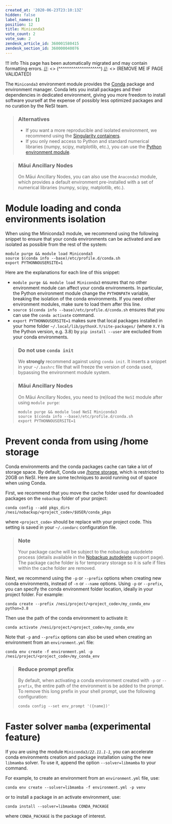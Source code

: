 ```yaml
---
created_at: '2020-06-23T23:10:13Z'
hidden: false
label_names: []
position: 12
title: Miniconda3
vote_count: 2
vote_sum: 2
zendesk_article_id: 360001580415
zendesk_section_id: 360000040076
---
```




[//]: <> (REMOVE ME IF PAGE VALIDATED)
[//]: <> (vvvvvvvvvvvvvvvvvvvv)
!!! info
    This page has been automatically migrated and may contain formatting errors.
[//]: <> (^^^^^^^^^^^^^^^^^^^^)
[//]: <> (REMOVE ME IF PAGE VALIDATED)

<p>The <code>Miniconda3</code> environment module provides the <a href="https://docs.conda.io/projects/conda/en/latest/">Conda</a> package and environment manager. Conda lets you install packages and their dependencies in dedicated environment, giving you more freedom to install software yourself at the expense of possibly less optimized packages and no curation by the NeSI team.</p>
<blockquote class="blockquote-tip">
<h3 id="llama-tip">Alternatives</h3>
<ul>
<li>If you want a more reproducible and isolated environment, we recommend using the <a href="https://support.nesi.org.nz/hc/en-gb/articles/360001107916-Singularity">Singularity containers</a>.</li>
<li>If you only need access to Python and standard numerical libraries (numpy, scipy, matplotlib, etc.), you can use the <a href="https://support.nesi.org.nz/hc/en-gb/articles/207782537-Python">Python environment module</a>.</li>
</ul>
</blockquote>
<blockquote class="blockquote-tip">
<h3 id="llama-tip">Māui Ancillary Nodes</h3>
On Māui Ancillary Nodes, you can also use the <code>Anaconda3</code> module, which provides a default environment pre-installed with a set of numerical libraries (numpy, scipy, matplotlib, etc.).</blockquote>
<h1 id="module-loading-and-conda-environments-isolation">Module loading and conda environments isolation</h1>
<p>When using the Miniconda3 module, we recommend using the following snippet to ensure that your conda environments can be activated and are isolated as possible from the rest of the system:</p>
<pre><code>module purge &amp;&amp; module load Miniconda3
source $(conda info --base)/etc/profile.d/conda.sh
export PYTHONNOUSERSITE=1</code></pre>
<p>Here are the explanations for each line of this snippet:</p>
<ul>
<li>
<code>module purge &amp;&amp; module load Miniconda3</code> ensures that no other environment module can affect your conda environments. In particular, the Python environment module change the <code>PYTHONPATH</code> variable, breaking the isolation of the conda environments. If you need other environment modules, make sure to load them after this line.</li>
<li>
<code>source $(conda info --base)/etc/profile.d/conda.sh</code> ensures that you can use the <code>conda activate</code> command.</li>
<li>
<code>export PYTHONNOUSERSITE=1</code> makes sure that local packages installed in your home folder <code>~/.local/lib/pythonX.Y/site-packages/</code> (where <code>X.Y</code> is the Python version, e.g. 3.8) by <code>pip install --user</code> are excluded from your conda environments.</li>
</ul>
<blockquote class="blockquote-warning">
<h3 id="octopus-warning">Do not use <code>conda init</code>
</h3>
We <strong>strongly</strong> recommend against using <code>conda init</code>. It inserts a snippet in your <code>~/.bashrc</code> file that will freeze the version of conda used, bypassing the environment module system.</blockquote>
<blockquote class="blockquote-tip">
<h3 id="llama-tip">Māui Ancillary Nodes</h3>
On Māui Ancillary Nodes, you need to (re)load the <code>NeSI</code> module after using <code>module purge</code>:
<pre><code>module purge &amp;&amp; module load NeSI Miniconda3
source $(conda info --base)/etc/profile.d/conda.sh
export PYTHONNOUSERSITE=1</code></pre>
</blockquote>
<h1 id="prevent-conda-from-using-home-storage">Prevent conda from using /home storage</h1>
<p>Conda environments and the conda packages cache can take a lot of storage space. By default, Conda use <a href="https://support.nesi.org.nz/hc/en-gb/articles/360000177256-NeSI-File-Systems-and-Quotas">/home storage</a>, which is restricted to 20GB on NeSI. Here are some techniques to avoid running out of space when using Conda.</p>
<p>First, we recommend that you move the cache folder used for downloaded packages on the <code>nobackup</code> folder of your project:</p>
<pre><code>conda config --add pkgs_dirs /nesi/nobackup/&lt;project_code&gt;/$USER/conda_pkgs</code></pre>
<p>where <code>&lt;project_code&gt;</code> should be replace with your project code. This setting is saved in your <code>~/.condarc</code> configuration file.</p>
<blockquote class="blockquote-tip">
<h3 id="llama-tip">Note</h3>
<p>Your package cache will be subject to the nobackup autodelete process (details available in the <a href="https://support.nesi.org.nz/hc/en-gb/articles/360001162856-Automatic-cleaning-of-nobackup-file-system" target="_blank" rel="noopener">Nobackup autodelete</a> support page). The package cache folder is for temporary storage so it is safe if files within the cache folder are removed.</p>
</blockquote>
<p>Next, we recommend using the <code>-p</code> or <code>--prefix</code> options when creating new conda environments, instead of <code>-n</code> or <code>--name</code> options. Using <code>-p</code> or <code>--prefix</code>, you can specify the conda environment folder location, ideally in your project folder. For example:</p>
<pre><code>conda create --prefix /nesi/project/&lt;project_code&gt;/my_conda_env python=3.8</code></pre>
<p>Then use the path of the conda environment to activate it:</p>
<pre><code>conda activate /nesi/project/&lt;project_code&gt;/my_conda_env</code></pre>
<p>Note that <code>-p</code> and <code>--prefix</code> options can also be used when creating an environment from an <code>environment.yml</code> file:</p>
<pre><code>conda env create -f environment.yml -p /nesi/project/&lt;project_code&gt;/my_conda_env</code></pre>
<blockquote class="blockquote-tip">
<h3 id="llama-tip">Reduce prompt prefix</h3>
<p>By default, when activating a conda environment created with <code>-p</code> or <code>--prefix</code>, the entire path of the environment is be added to the prompt. To remove this long prefix in your shell prompt, use the following configuration:</p>
<pre><code>conda config --set env_prompt '({name})'</code></pre>
</blockquote>
<h1 id="faster-solver-experimental-feature">Faster solver <code>mamba</code> (experimental feature)</h1>
<p>If you are using the module <code>Miniconda3/<em data-renderer-mark="true">22.11.1-1</em></code>, you can accelerate conda environments creation and package installation using the new <code>libmamba</code> solver. To use it, append the option <code>--solver=libmamba</code> to your command.</p>
<p>For example, to create an environment from an <code>environment.yml</code> file, use:</p>
<pre><code>conda env create --solver=libmamba -f environment.yml -p venv</code></pre>
<p>or to install a package in an activate environment, use:</p>
<pre><code>conda install --solver=libmamba CONDA_PACKAGE</code></pre>
<p>where <code>CONDA_PACKAGE</code> is the package of interest.</p>